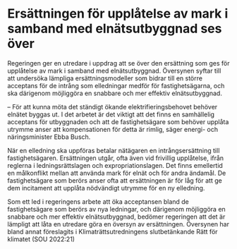 # Ersättningen för upplåtelse av mark i samband med elnätsutbyggnad ses över

Regeringen ger en utredare i uppdrag att se över den ersättning som ges för upplåtelse av mark i samband med elnätsutbyggnad. Översynen syftar till att undersöka lämpliga ersättningsmodeller som bidrar till en större acceptans för de intrång som elledningar medför för fastighetsägarna, och ska därigenom möjliggöra en snabbare och mer effektiv elnätsutbyggnad.

– För att kunna möta det ständigt ökande elektrifieringsbehovet behöver elnätet byggas ut. I det arbetet är det viktigt att det finns en samhällelig acceptans för utbyggnaden och att de fastighetsägare som behöver upplåta utrymme anser att kompensationen för detta är rimlig, säger energi- och näringsminister Ebba Busch.

När en elledning ska uppföras betalar nätägaren en intrångsersättning till fastighetsägaren. Ersättningen utgår, ofta även vid frivillig upplåtelse, ifrån reglerna i ledningsrättslagen och expropriationslagen. Det finns emellertid en målkonflikt mellan att använda mark för elnät och för andra ändamål. De fastighetsägare som berörs anser ofta att ersättningen är för låg för att ge dem incitament att upplåta nödvändigt utrymme för en ny elledning.

Som ett led i regeringens arbete att öka acceptansen bland de fastighetsägare som berörs av nya ledningar, och därigenom möjliggöra en snabbare och mer effektiv elnätsutbyggnad, bedömer regeringen att det är lämpligt att låta en utredare göra en översyn av ersättningen. Översynen har bland annat föreslagits i Klimaträttsutredningens slutbetänkande Rätt för klimatet (SOU 2022:21)
